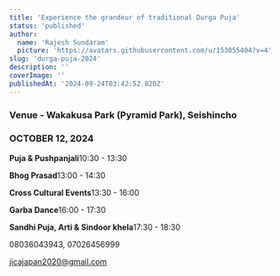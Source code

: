 ```yaml
---
title: 'Experience the grandeur of traditional Durga Puja'
status: 'published'
author:
  name: 'Rajesh Sundaram'
  picture: 'https://avatars.githubusercontent.com/u/153055404?v=4'
slug: 'durga-puja-2024'
description: ''
coverImage: ''
publishedAt: '2024-09-24T03:42:52.820Z'
---
```


### Venue - Wakakusa Park (Pyramid Park), Seishincho

### **OCTOBER 12, 2024**

**Puja & Pushpanjali**10:30 - 13:30

**Bhog Prasad**13:00 - 14:30

**Cross Cultural Events**13:30 - 16:00

**Garba Dance**16:00 - 17:30

**Sandhi Puja, Arti & Sindoor khela**17:30 - 18:30

08036043943, 07026456999

[jicajapan2020@gmail.com](mailto:jicajapan2020@gmail.com)